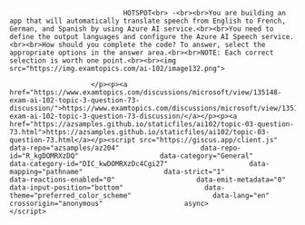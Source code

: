 <p class="card-text">
							
								HOTSPOT<br> -<br><br>You are building an app that will automatically translate speech from English to French, German, and Spanish by using Azure AI service.<br><br>You need to define the output languages and configure the Azure AI Speech service.<br><br>How should you complete the code? To answer, select the appropriate options in the answer area.<br><br>NOTE: Each correct selection is worth one point.<br><br><img src="https://img.examtopics.com/ai-102/image132.png">
							
						</p><p><a href="https://www.examtopics.com/discussions/microsoft/view/135148-exam-ai-102-topic-3-question-73-discussion/">https://www.examtopics.com/discussions/microsoft/view/135148-exam-ai-102-topic-3-question-73-discussion/</a></p><p><a href="https://azsamples.github.io/staticfiles/ai102/topic-03-question-73.html">https://azsamples.github.io/staticfiles/ai102/topic-03-question-73.html</a></p><script src="https://giscus.app/client.js"                    data-repo="azsamples/az204"                    data-repo-id="R_kgDOMRXzDQ"                    data-category="General"                    data-category-id="DIC_kwDOMRXzDc4Cgi27"                    data-mapping="pathname"                    data-strict="1"                    data-reactions-enabled="0"                    data-emit-metadata="0"                    data-input-position="bottom"                    data-theme="preferred_color_scheme"                    data-lang="en"                    crossorigin="anonymous"                    async>                    </script>